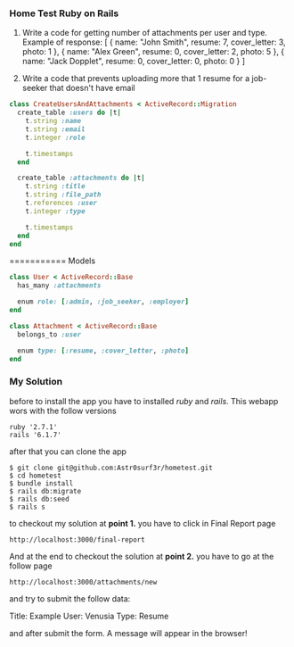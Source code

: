 ### Home Test Ruby on Rails

1. Write a code for getting number of attachments per user and type.
Example of response:
  [
    { name: "John Smith", resume: 7, cover_letter: 3, photo: 1 },
    { name: "Alex Green", resume: 0, cover_letter: 2, photo: 5 },
    { name: "Jack Dopplet", resume: 0, cover_letter: 0, photo: 0 }
  ]

2. Write a code that prevents uploading more that 1 resume for
 a job-seeker that doesn't have email

```ruby
class CreateUsersAndAttachments < ActiveRecord::Migration
  create_table :users do |t|
    t.string :name
    t.string :email
    t.integer :role

    t.timestamps
  end
```
```ruby
  create_table :attachments do |t|
    t.string :title
    t.string :file_path
    t.references :user
    t.integer :type

    t.timestamps
  end
end
```

=========== Models

```ruby
class User < ActiveRecord::Base
  has_many :attachments

  enum role: [:admin, :job_seeker, :employer]
end
```

```ruby
class Attachment < ActiveRecord::Base
  belongs_to :user

  enum type: [:resume, :cover_letter, :photo]
end
```
### My Solution

before to install the app you have to installed *ruby* and *rails*. This webapp wors with the follow versions

```code
ruby '2.7.1'
rails '6.1.7'
```
after that you can clone the app
```shell
$ git clone git@github.com:Astr0surf3r/hometest.git
$ cd hometest
$ bundle install
$ rails db:migrate
$ rails db:seed
$ rails s
```

to checkout my solution at **point 1.** you have to click in Final Report page

```code
http://localhost:3000/final-report
```

And at the end to checkout the solution at **point 2.** you have to go at the follow page 

```code
http://localhost:3000/attachments/new
```

and try to submit the follow data:

Title: Example
User: Venusia
Type: Resume

and after submit the form. A message will appear in the browser!
